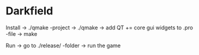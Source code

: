 Darkfield
=========

Install
  -> ./qmake -project
  -> ./qmake
  -> add QT += core gui widgets to .pro -file
  -> make
  
Run
  -> go to ./release/ -folder
  -> run the game

